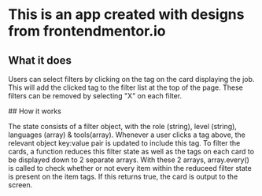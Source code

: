# This is an app created with designs from frontendmentor.io

## What it does

Users can select filters by clicking on the tag on the card displaying the job. This will add the clicked tag to the filter list at the top of the page. These filters can be removed by selecting "X" on each filter.


## How it works

The state consists of a filter object, with the role (string), level (string), languages (array) & tools(array). Whenever a user clicks a tag above, the relevant object key:value pair is updated to include this tag. To filter the cards, a function reduces this filter state as well as the tags on each card to be displayed down to 2 separate arrays. With these 2 arrays, array.every() is called to check whether or not every item within the reduceed filter state is present on the item tags. If this returns true, the card is output to the screen.